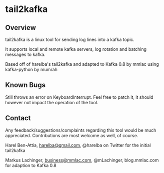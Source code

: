 # tail2kafka 

## Overview
tail2kafka is a linux tool for sending log lines into a kafka topic.

It supports local and remote kafka servers, log rotation and batching messages to kafka.

Based off of harelba's tail2kafka and adapted to Kafka 0.8 by mmlac using kafka-python by mumrah


## Known Bugs
Still throws an error on KeyboardInterrupt. Feel free to patch it, it should however not impact
the operation of the tool.

## Contact
Any feedback/suggestions/complaints regarding this tool would be much appreciated. Contributions are most welcome as well, of course.

Harel Ben-Attia, harelba@gmail.com, @harelba on Twitter  for the initial tail2kafka

Markus Lachinger, business@mmlac.com, @mLachinger, blog.mmlac.com  for adaption to Kafka 0.8
